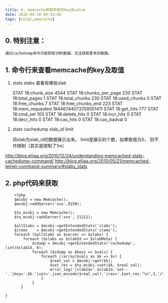 ```yaml
---
title: 6. memcache获取所有的key及value
date: 2016-04-18 09:32:56
tags: [nosql,memcache]
---
```


## 0. 特别注意：
    通过cachedump命令只能获取1M的数据，无法获取更多的数据。


## 1. 命令行来查看memcache的key及取值

1. stats slabs  查看有哪些slab

    STAT 18:chunk_size 4544
    STAT 18:chunks_per_page 230
    STAT 18:total_pages 1
    STAT 18:total_chunks 230
    STAT 18:used_chunks 0
    STAT 18:free_chunks 7
    STAT 18:free_chunks_end 223
    STAT 18:mem_requested 18446744073709551411
    STAT 18:get_hits 777
    STAT 18:cmd_set 103
    STAT 18:delete_hits 0
    STAT 18:incr_hits 0
    STAT 18:decr_hits 0
    STAT 18:cas_hits 0
    STAT 18:cas_badval 0
 
2. stats cachedump slab_id limit
    
    将slab为slab_id的数据展示出来。 limit是展示的个数，如果取值为0， 则不作限制（其实是限制了1m）


http://blog.elijaa.org/2010/12/24/understanding-memcached-stats-cachedump-command/
http://blog.elijaa.org/2010/05/21/memcached-telnet-command-summary/#slabs_stats

## 2. php代码来获取

        <?php
        $mcobj = new Memcache();
        $mcobj->addServer('xxx',9150);

        $to_mcobj = new Memcache();
        $to_mcobj->addServer('xxx', 21212);

        $allSlabs = $mcobj->getExtendedStats('slabs');
        $items    = $mcobj->getExtendedStats('items');
        foreach ($allSlabs as $server => $slabs) {
            foreach ($slabs as $slabId => $slabMeta) {
                $cdump = $mcobj->getExtendedStats('cachedump', (int)$slabId, 0);
                foreach ($cdump as $keys => $vals) {
                    foreach ((array)$vals as $k => $v) {
                        $real_val = $mcobj->get($k);
                        $set_res = $to_mcobj->set($k, $real_val);
                        error_log('|slabId='.$slabId.'set--'.'|key='.$k.'|val='.json_encode($real_val).'|res='.$set_res."\n",3,'/tmp/yk.log');
                    }
                }
           }
                                                                                                    }

